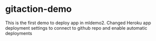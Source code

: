 # gitaction-demo
This is the first demo to deploy app in mldemo2.
Changed Heroku app deployment settings to connect to github repo and enable automatic deployments
